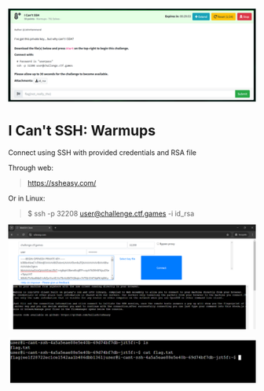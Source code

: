 ![i-cant-ssh-ss1.png](i-cant-ssh-ss1.png)

# I Can't SSH: Warmups  

Connect using SSH with provided credentials and RSA file

Through web:
> https://ssheasy.com/

Or in Linux:
> $ ssh -p 32208 user@challenge.ctf.games -i id_rsa

![i-cant-ssh-ss2.png](i-cant-ssh-ss2.png)

![i-cant-ssh-ss3.png](i-cant-ssh-ss3.png)
